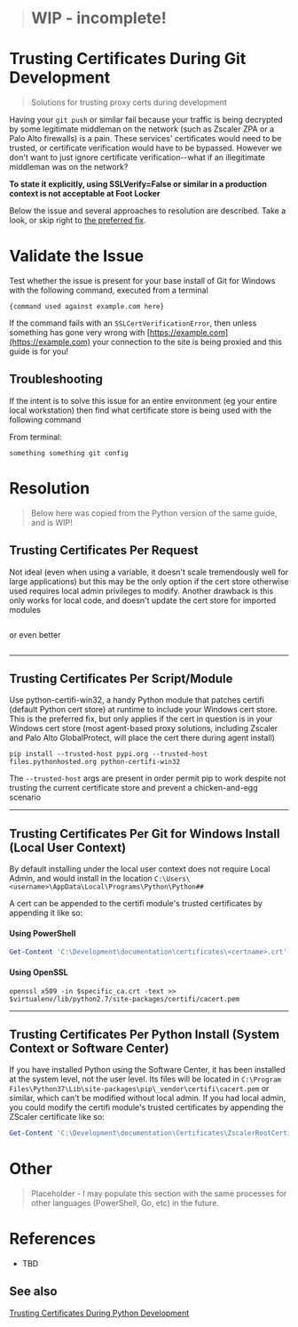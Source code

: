 > # WIP - incomplete!

# Trusting Certificates During Git Development
> Solutions for trusting proxy certs during development

Having your `git push` or similar fail because your traffic is being decrypted by some legitimate middleman on the network (such as Zscaler ZPA or a Palo Alto firewalls) is a pain.  These services' certificates would need to be trusted, or certificate verification would have to be bypassed.  However we don't want to just ignore certificate verification--what if an illegitimate middleman was on the network?

**To state it explicitly, using SSLVerify=False or similar in a production context is not acceptable at Foot Locker**

Below the issue and several approaches to resolution are described.  Take a look, or skip right to [the preferred fix](#trusting-certificates-per-scriptmodule).

# Validate the Issue

Test whether the issue is present for your base install of Git for Windows with the following command, executed from a terminal
```
{command used against example.com here}
```

If the command fails with an `SSLCertVerificationError`, then unless something has gone very wrong with [https://example.com](https://example.com) your connection to the site is being proxied and this guide is for you!

## Troubleshooting

If the intent is to solve this issue for an entire environment (eg your entire local workstation) then find what certificate store is being used with the following command

From terminal:
```
something something git config
```


# Resolution
> Below here was copied from the Python version of the same guide, and is WIP!
## Trusting Certificates Per Request
Not ideal (even when using a variable, it doesn't scale tremendously well for large applications) but this may be the only option if the cert store otherwise used requires local admin privileges to modify.  Another drawback is this only works for local code, and doesn't update the cert store for imported modules

```bash

```

or even better
```bash

```
---
## Trusting Certificates Per Script/Module

Use python-certifi-win32, a handy Python module that patches certifi (default Python cert store) at runtime to include your Windows cert store.  This is the preferred fix, but only applies if the cert in question is in your Windows cert store (most agent-based proxy solutions, including Zscaler and Palo Alto GlobalProtect, will place the cert there during agent install)

```
pip install --trusted-host pypi.org --trusted-host files.pythonhosted.org python-certifi-win32
```
The `--trusted-host` args are present in order permit pip to work despite not trusting the current certificate store and prevent a chicken-and-egg scenario

---
## Trusting Certificates Per Git for Windows Install (Local User Context)
By default installing under the local user context does not require Local Admin, and would install in the location `C:\Users\<username>\AppData\Local\Programs\Python\Python##` 

A cert can be appended to the certifi module's trusted certificates by appending it like so:

#### Using PowerShell
```PowerShell
Get-Content 'C:\Development\documentation\certificates\<certname>.crt' | Add-Content 'C:\Users\<username>\AppData\Local\Programs\Python\Python<##>\Lib\site-packages\pip\_vendor\certifi\cacert.pem'
```
#### Using OpenSSL
```
openssl x509 -in $specific_ca.crt -text >> $virtualenv/lib/python2.7/site-packages/certifi/cacert.pem
```
---
## Trusting Certificates Per Python Install (System Context or Software Center)

If you have installed Python using the Software Center, it has been installed at the system level, not the user level.  Its files will be located in `C:\Program Files\Python37\Lib\site-packages\pip\_vendor\certifi\cacert.pem` or similar, which can't be modified without local admin.
If you had local admin, you could modify the certifi module's trusted certificates by appending the ZScaler certificate like so:
```PowerShell
Get-Content 'C:\Development\documentation\Certificates\ZscalerRootCertificate-2048-SHA256.crt' | Add-Content 'C:\Program Files\Python<##>\Lib\site-packages\pip\_vendor\certifi\cacert.pem'
```
# Other
> Placeholder - I may populate this section with the same processes for other languages (PowerShell, Go, etc) in the future.

# References
* TBD

## See also
[Trusting Certificates During Python Development](Trusting_Certificates_During_Python_Development.md)